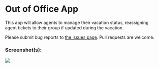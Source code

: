 # Out of Office App

This app will allow agents to manage their vacation status, reassigning agent tickets to their group if updated during the vacation. 

Please submit bug reports to [the issues page](https://github.com/ZendeskES/out-of-office-app/issues). Pull requests are welcome.

### Screenshot(s):
![](http://cl.ly/WOQz/Screen%20Shot%202014-07-03%20at%207.24.11%20PM.png)
